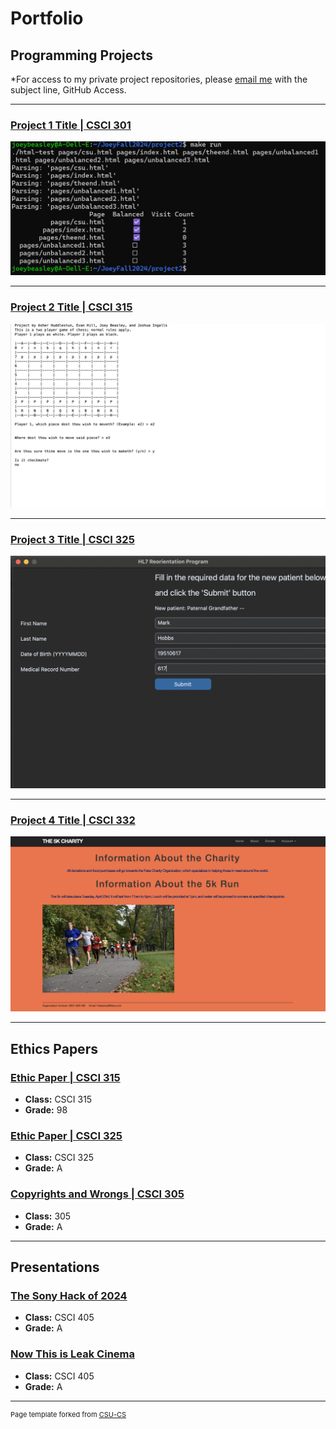 Portfolio
=========

Programming Projects
--------------------

*For access to my private project repositories, please [email me](mailto:jwbeasley@csustudent.net?subject=GitHub%20Access) with the subject line, GitHub Access.

---
### [Project 1 Title | CSCI 301](project1)

![Project 1 Thumbnail Name](images/project1run.png)

---
### [Project 2 Title | CSCI 315](project2)

![Project 2 Thumbnail Name](images/chessimage2.png)

---
### [Project 3 Title | CSCI 325](project3)

![Project 3 Thumbnail Name](images/pedigree6.png)

---
### [Project 4 Title | CSCI 332](project4)

![Project 4 Thumbnail Name](images/userinterface.png)

---

Ethics Papers
-------------

### [Ethic Paper | CSCI 315](EthicsPaper1)

-   **Class:** CSCI 315
-   **Grade:** 98

### [Ethic Paper | CSCI 325](EthicsPaper2)

-   **Class:** CSCI 325
-   **Grade:** A

### [Copyrights and Wrongs | CSCI 305](EthicsPaper3)

-   **Class:** 305 
-   **Grade:** A

---

Presentations
-------------

### [The Sony Hack of 2024](pdf/SonyHackof2014.pdf)

- **Class:** CSCI 405
- **Grade:** A


### [Now This is Leak Cinema](pdf/NowThisisLeakCinema.pdf)

- **Class:** CSCI 405
- **Grade:** A

---

<p style="font-size:11px">Page template forked from <a href="https://github.com/csu-cs/csci-portfolio">CSU-CS</a></p>
<!-- Remove above link if you don't want to attributive -->
